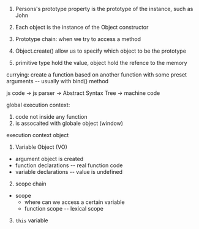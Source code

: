 1. Persons's prototype property is the prototype of the instance, such as John
2. Each object is the instance of the Object constructor
3. Prototype chain: when we try to access a method

1. Object.create() allow us to specify which object to be the prototype

1. primitive type hold the value, object hold the refence to the memory



currying: create a function based on another function with some preset arguments -- usually with bind() method


js code -> js parser -> Abstract Syntax Tree -> machine code

global execution context: 
1) code not inside any function
2) is assocaited with globale object (window)



execution context object 
1) Variable Object (VO)
* argument object is created
* function declarations -- real function code
* variable declarations -- value is undefined

2) scope chain
* scope 
  * where can we access a certain variable
  * function scope -- lexical scope

3) `this` variable

